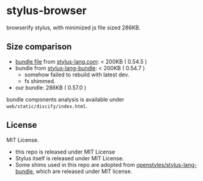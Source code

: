 # stylus-browser

browserify stylus, with minimized js file sized 286KB.


## Size comparison

 - [bundle file](https://stylus-lang.com/try/stylus.min.js) from [stylus-lang.com](https://stylus-lang.com): < 200KB ( 0.54.5 )
 - bundle from [stylus-lang-bundle](https://github.com/openstyles/stylus-lang-bundle): < 200KB ( 0.54.7 )
   - somehow failed to rebuild with latest dev.
   - fs shimmed.
 - our bundle: 286KB ( 0.57.0 )

bundle components analysis is available under `web/static/discify/index.html`.


## License

MIT License.

 - this repo is released under MIT License
 - Stylus itself is released under MIT License.
 - Some shims used in this repo are adopted from [openstyles/stylus-lang-bundle](https://github.com/openstyles/stylus-lang-bundle), which are released under MIT license.



